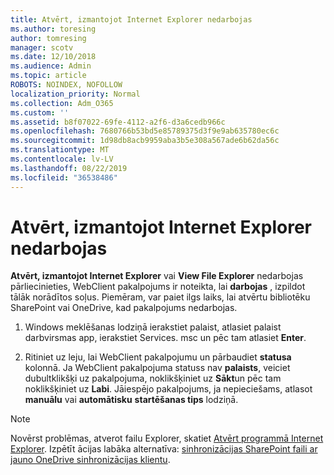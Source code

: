 ```yaml
---
title: Atvērt, izmantojot Internet Explorer nedarbojas
ms.author: toresing
author: tomresing
manager: scotv
ms.date: 12/10/2018
ms.audience: Admin
ms.topic: article
ROBOTS: NOINDEX, NOFOLLOW
localization_priority: Normal
ms.collection: Adm_O365
ms.custom: ''
ms.assetid: b8f07022-69fe-4112-a2f6-d3a6cedb966c
ms.openlocfilehash: 7680766b53bd5e85789375d3f9e9ab635780ec6c
ms.sourcegitcommit: 1d98db8acb9959aba3b5e308a567ade6b62da56c
ms.translationtype: MT
ms.contentlocale: lv-LV
ms.lasthandoff: 08/22/2019
ms.locfileid: "36538486"
---
```

# <a name="open-with-explorer-isnt-working"></a>Atvērt, izmantojot Internet Explorer nedarbojas

**Atvērt, izmantojot Internet Explorer** vai **View File Explorer** nedarbojas pārliecinieties, WebClient pakalpojums ir noteikta, lai **darbojas** , izpildot tālāk norādītos soļus. Piemēram, var paiet ilgs laiks, lai atvērtu bibliotēku SharePoint vai OneDrive, kad pakalpojums nedarbojas. 
  
1. Windows meklēšanas lodziņā ierakstiet palaist, atlasiet palaist darbvirsmas app, ierakstiet Services. msc un pēc tam atlasiet **Enter**.
    
2. Ritiniet uz leju, lai WebClient pakalpojumu un pārbaudiet **statusa** kolonnā. Ja WebClient pakalpojuma statuss nav **palaists**, veiciet dubultklikšķi uz pakalpojuma, noklikšķiniet uz **Sākt**un pēc tam noklikšķiniet uz **Labi**. Jāiespējo pakalpojums, ja nepieciešams, atlasot **manuālu** vai **automātisku** **startēšanas tips** lodziņā. 
    
> [!NOTE]
> Novērst problēmas, atverot failu Explorer, skatiet [Atvērt programmā Internet Explorer](https://go.microsoft.com/fwlink/?linkid=871665). Izpētīt ācijas labāka alternatīva: [sinhronizācijas SharePoint faili ar jauno OneDrive sinhronizācijas klientu](https://go.microsoft.com/fwlink/?linkid=871666). 
  

